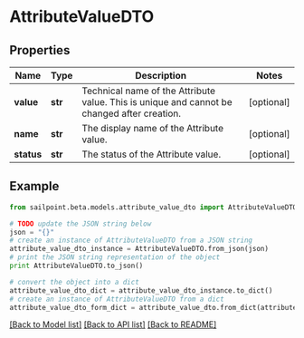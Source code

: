 # AttributeValueDTO


## Properties

Name | Type | Description | Notes
------------ | ------------- | ------------- | -------------
**value** | **str** | Technical name of the Attribute value. This is unique and cannot be changed after creation. | [optional] 
**name** | **str** | The display name of the Attribute value. | [optional] 
**status** | **str** | The status of the Attribute value. | [optional] 

## Example

```python
from sailpoint.beta.models.attribute_value_dto import AttributeValueDTO

# TODO update the JSON string below
json = "{}"
# create an instance of AttributeValueDTO from a JSON string
attribute_value_dto_instance = AttributeValueDTO.from_json(json)
# print the JSON string representation of the object
print AttributeValueDTO.to_json()

# convert the object into a dict
attribute_value_dto_dict = attribute_value_dto_instance.to_dict()
# create an instance of AttributeValueDTO from a dict
attribute_value_dto_form_dict = attribute_value_dto.from_dict(attribute_value_dto_dict)
```
[[Back to Model list]](../README.md#documentation-for-models) [[Back to API list]](../README.md#documentation-for-api-endpoints) [[Back to README]](../README.md)


